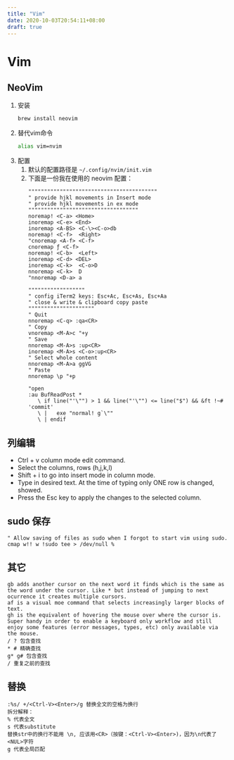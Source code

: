```yaml
---
title: "Vim"
date: 2020-10-03T20:54:11+08:00
draft: true
---
```


# Vim
## NeoVim
1. 安装
   ```bash
   brew install neovim
   ```
2. 替代vim命令
   ```bash
   alias vim=nvim
   ```
3. 配置
   1. 默认的配置路径是 `~/.config/nvim/init.vim`
   2. 下面是一份我在使用的 neovim 配置：
      ```vimrc
      """""""""""""""""""""""""""""""""""""""""
      " provide hjkl movements in Insert mode
      " provide hjkl movements in ex mode
      """""""""""""""""""""""""""""""""""
      noremap! <C-a> <Home>
      inoremap <C-e> <End>
      inoremap <A-BS> <C-\><C-o>db
      noremap! <C-f>  <Right>
      "cnoremap <A-f> <C-f>
      cnoremap ƒ <C-f>
      noremap! <C-b>  <Left>
      inoremap <C-d> <DEL>
      inoremap <C-k>  <C-o>D
      nnoremap <C-k>  D
      "nnoremap <D-a> a

      """"""""""""""""""
      " config iTerm2 keys: Esc+Ac, Esc+As, Esc+Aa
      " close & write & clipboard copy paste
      """""""""""""""""""""
      " Quit
      nnoremap <C-q> :qa<CR>
      " Copy
      vnoremap <M-A>c "+y
      " Save
      nnoremap <M-A>s :up<CR>
      inoremap <M-A>s <C-o>:up<CR>
      " Select whole content
      nnoremap <M-A>a ggVG
      " Paste
      nnoremap \p "+p

      "open
      :au BufReadPost *
         \ if line("'\"") > 1 && line("'\"") <= line("$") && &ft !~# 'commit' 
         \ |   exe "normal! g`\""
         \ | endif
      ```
## 列编辑
  - Ctrl + v column mode edit command.
  - Select the columns, rows (h,j,k,l)
  - Shift + i to go into insert mode in column mode.
  - Type in desired text. At the time of typing only ONE row is changed, showed.
  - Press the Esc key to apply the changes to the selected column.
## sudo 保存
```vimrc
" Allow saving of files as sudo when I forgot to start vim using sudo.
cmap w!! w !sudo tee > /dev/null %
```
## 其它
```
gb adds another cursor on the next word it finds which is the same as the word under the cursor. Like * but instead of jumping to next ocurrence it creates multiple cursors.
af is a visual moe command that selects increasingly larger blocks of text.
gh is the equivalent of hovering the mouse over where the cursor is. Super handy in order to enable a keyboard only workflow and still enjoy some features (error messages, types, etc) only available via the mouse.
/ ? 包含查找
* # 精确查找
g* g# 包含查找
/ 重复之前的查找
```
## 替换
```
:%s/ +/<Ctrl-V><Enter>/g 替换全文的空格为换行
拆分解释：
% 代表全文
s 代表substitute
替换str中的换行不能用 \n, 应该用<CR>（按键：<Ctrl-V><Enter>)，因为\n代表了<NUL>字符
g 代表全局匹配
```